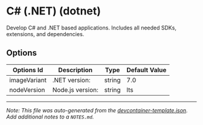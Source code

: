 
# C# (.NET) (dotnet)

Develop C# and .NET based applications. Includes all needed SDKs, extensions, and dependencies.

## Options

| Options Id | Description | Type | Default Value |
|-----|-----|-----|-----|
| imageVariant | .NET version: | string | 7.0 |
| nodeVersion | Node.js version: | string | lts |



---

_Note: This file was auto-generated from the [devcontainer-template.json](https://github.com/igecloudsdev/.creativeclouds/blob/main/src/dotnet/devcontainer-template.json).  Add additional notes to a `NOTES.md`._
